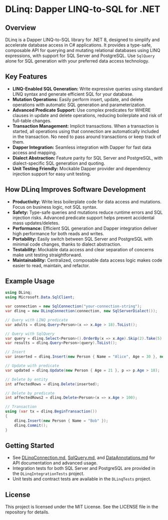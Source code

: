 # DLinq: Dapper LINQ-to-SQL for .NET

## Overview
DLinq is a Dapper LINQ-to-SQL library for .NET 8, designed to simplify and accelerate database access in C# applications. It provides a type-safe, composable API for querying and mutating relational databases using LINQ expressions, with support for SQL Server and PostgreSQL. Use `SqlQuery` alone for SQL generation with your preferred data access technology.

## Key Features
- **LINQ-Enabled SQL Generation:** Write expressive queries using standard LINQ syntax and generate efficient SQL for your database.
- **Mutation Operations:** Easily perform insert, update, and delete operations with automatic SQL generation and parameterization.
- **Advanced Predicate Support:** Use complex predicates for WHERE clauses in update and delete operations, reducing boilerplate and risk of full-table changes.
- **Transaction Management:** Implicit transactions. When a transaction is started, all operations using that connection are automatically included in the transaction. No need to pass around transactions or keep track of them.
- **Dapper Integration:** Seamless integration with Dapper for fast data access and mapping.
- **Dialect Abstraction:** Feature parity for SQL Server and PostgreSQL, with dialect-specific SQL generation and quoting.
- **Unit Testing Friendly:** Mockable Dapper provider and dependency injection support for easy unit testing.

## How DLinq Improves Software Development
- **Productivity:** Write less boilerplate code for data access and mutations. Focus on business logic, not SQL syntax.
- **Safety:** Type-safe queries and mutations reduce runtime errors and SQL injection risks. Advanced predicate support helps prevent accidental mass updates/deletes.
- **Performance:** Efficient SQL generation and Dapper integration deliver high performance for both reads and writes.
- **Portability:** Easily switch between SQL Server and PostgreSQL with minimal code changes, thanks to dialect abstraction.
- **Testability:** Mockable data access and clear separation of concerns make unit testing straightforward.
- **Maintainability:** Centralized, composable data access logic makes code easier to read, maintain, and refactor.

## Example Usage
```csharp
using DLinq;
using Microsoft.Data.SqlClient;

var connection = new SqlConnection("your-connection-string");
var dlinq = new DLinqConnection(connection, new SqlServerDialect());

// Query with LINQ predicate
var adults = dlinq.Query<Person>(x => x.Age > 18).ToList();

// Query with SqlQuery
var query = dlinq.Select<Person>().OrderBy(x => x.Age).Skip(2).Take(5).ToSqlQuery();
var results = dlinq.Query<Person>(query).ToList();

// Insert
var inserted = dlinq.Insert(new Person { Name = "Alice", Age = 30 }, new Options { SelectAfterMutation = true });

// Update with predicate
var updated = dlinq.Update(new Person { Age = 21 }, p => p.Age > 18);

// Delete by entity
int affectedRows = dlinq.Delete(inserted);

// Delete by predicate
int affectedRows2 = dlinq.Delete<Person>(x => x.Age > 100);

// Transaction
using (var tx = dlinq.BeginTransaction())
{
    dlinq.Insert(new Person { Name = "Bob" });
    dlinq.Commit();
}
```

## Getting Started
- See [DLinqConnection.md](./DLinqProj/DLinqConnection.md), [SqlQuery.md](./DLinqProj/SqlQuery.md), and [DataAnnotations.md](./DataAnnotations.md) for API documentation and advanced usage.
- Integration tests for both SQL Server and PostgreSQL are provided in the `DLinqIntegrationTests` project.
- Unit tests and contract tests are available in the `DLinqTests` project.

## License
This project is licensed under the MIT License. See the LICENSE file in the repository for details.
